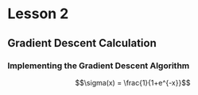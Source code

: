 
# Lesson 2

## Gradient Descent Calculation



### Implementing the Gradient Descent Algorithm

$$\sigma(x) = \frac{1}{1+e^{-x}}$$
